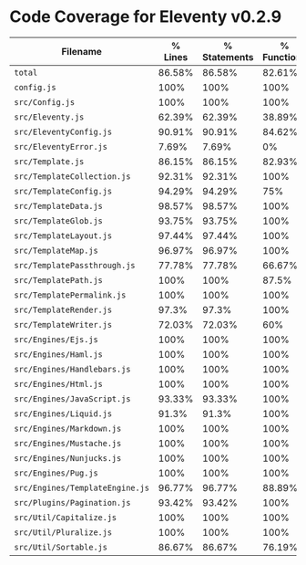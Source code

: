 # Code Coverage for Eleventy v0.2.9

| Filename                        | % Lines | % Statements | % Functions | % Branches |
| ------------------------------- | ------- | ------------ | ----------- | ---------- |
| `total`                         | 86.58%  | 86.58%       | 82.61%      | 81.33%     |
| `config.js`                     | 100%    | 100%         | 100%        | 100%       |
| `src/Config.js`                 | 100%    | 100%         | 100%        | 100%       |
| `src/Eleventy.js`               | 62.39%  | 62.39%       | 38.89%      | 45.45%     |
| `src/EleventyConfig.js`         | 90.91%  | 90.91%       | 84.62%      | 75%        |
| `src/EleventyError.js`          | 7.69%   | 7.69%        | 0%          | 0%         |
| `src/Template.js`               | 86.15%  | 86.15%       | 82.93%      | 77.03%     |
| `src/TemplateCollection.js`     | 92.31%  | 92.31%       | 100%        | 83.33%     |
| `src/TemplateConfig.js`         | 94.29%  | 94.29%       | 75%         | 91.67%     |
| `src/TemplateData.js`           | 98.57%  | 98.57%       | 100%        | 75%        |
| `src/TemplateGlob.js`           | 93.75%  | 93.75%       | 100%        | 87.5%      |
| `src/TemplateLayout.js`         | 97.44%  | 97.44%       | 100%        | 93.75%     |
| `src/TemplateMap.js`            | 96.97%  | 96.97%       | 100%        | 80%        |
| `src/TemplatePassthrough.js`    | 77.78%  | 77.78%       | 66.67%      | 100%       |
| `src/TemplatePath.js`           | 100%    | 100%         | 87.5%       | 100%       |
| `src/TemplatePermalink.js`      | 100%    | 100%         | 100%        | 100%       |
| `src/TemplateRender.js`         | 97.3%   | 97.3%        | 100%        | 85.71%     |
| `src/TemplateWriter.js`         | 72.03%  | 72.03%       | 60%         | 63.33%     |
| `src/Engines/Ejs.js`            | 100%    | 100%         | 100%        | 100%       |
| `src/Engines/Haml.js`           | 100%    | 100%         | 100%        | 100%       |
| `src/Engines/Handlebars.js`     | 100%    | 100%         | 100%        | 100%       |
| `src/Engines/Html.js`           | 100%    | 100%         | 100%        | 100%       |
| `src/Engines/JavaScript.js`     | 93.33%  | 93.33%       | 100%        | 100%       |
| `src/Engines/Liquid.js`         | 91.3%   | 91.3%        | 100%        | 50%        |
| `src/Engines/Markdown.js`       | 100%    | 100%         | 100%        | 100%       |
| `src/Engines/Mustache.js`       | 100%    | 100%         | 100%        | 100%       |
| `src/Engines/Nunjucks.js`       | 100%    | 100%         | 100%        | 100%       |
| `src/Engines/Pug.js`            | 100%    | 100%         | 100%        | 100%       |
| `src/Engines/TemplateEngine.js` | 96.77%  | 96.77%       | 88.89%      | 100%       |
| `src/Plugins/Pagination.js`     | 93.42%  | 93.42%       | 100%        | 87.5%      |
| `src/Util/Capitalize.js`        | 100%    | 100%         | 100%        | 100%       |
| `src/Util/Pluralize.js`         | 100%    | 100%         | 100%        | 100%       |
| `src/Util/Sortable.js`          | 86.67%  | 86.67%       | 76.19%      | 94.44%     |

